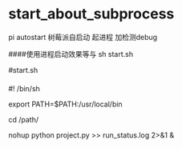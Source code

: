# start_about_subprocess
pi autostart 
树莓派自启动  起进程  加检测debug



####使用进程启动效果等与 sh start.sh

#start.sh

####
#! /bin/sh

export PATH=$PATH:/usr/local/bin

cd /path/

nohup python project.py >> run_status.log 2>&1 &
